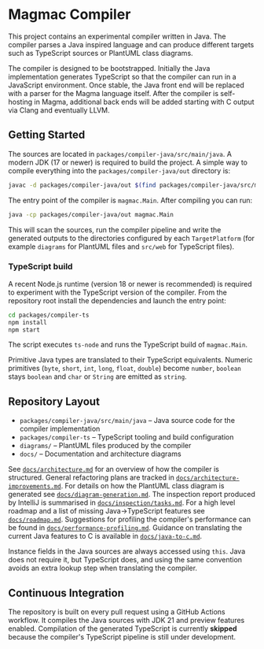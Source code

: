 # Magmac Compiler

This project contains an experimental compiler written in Java. The compiler parses a Java inspired language and can produce different targets such as TypeScript sources or PlantUML class diagrams.

The compiler is designed to be bootstrapped. Initially the Java implementation
generates TypeScript so that the compiler can run in a JavaScript environment.
Once stable, the Java front end will be replaced with a parser for the Magma
language itself. After the compiler is self-hosting in Magma, additional back
ends will be added starting with C output via Clang and eventually LLVM.

## Getting Started

The sources are located in `packages/compiler-java/src/main/java`. A modern JDK (17 or newer) is required to build the project. A simple way to compile everything into the `packages/compiler-java/out` directory is:

```bash
javac -d packages/compiler-java/out $(find packages/compiler-java/src/main/java -name '*.java')
```

The entry point of the compiler is `magmac.Main`. After compiling you can run:

```bash
java -cp packages/compiler-java/out magmac.Main
```

This will scan the sources, run the compiler pipeline and write the generated outputs to the directories configured by each `TargetPlatform` (for example `diagrams` for PlantUML files and `src/web` for TypeScript files).

### TypeScript build

A recent Node.js runtime (version 18 or newer is recommended) is required to experiment with the TypeScript version of the compiler. From the repository root install the dependencies and launch the entry point:

```bash
cd packages/compiler-ts
npm install
npm start
```

The script executes `ts-node` and runs the TypeScript build of `magmac.Main`.

Primitive Java types are translated to their TypeScript equivalents. Numeric primitives
(`byte`, `short`, `int`, `long`, `float`, `double`) become `number`, `boolean` stays
`boolean` and `char` or `String` are emitted as `string`.

## Repository Layout

- `packages/compiler-java/src/main/java` – Java source code for the compiler implementation
- `packages/compiler-ts` – TypeScript tooling and build configuration
- `diagrams/` – PlantUML files produced by the compiler
- `docs/` – Documentation and architecture diagrams

See [`docs/architecture.md`](docs/architecture.md) for an overview of how the compiler is structured.
General refactoring plans are tracked in [`docs/architecture-improvements.md`](docs/architecture-improvements.md).
For details on how the PlantUML class diagram is generated see [`docs/diagram-generation.md`](docs/diagram-generation.md).
The inspection report produced by IntelliJ is summarised in [`docs/inspection/tasks.md`](docs/inspection/tasks.md).
For a high level roadmap and a list of missing Java→TypeScript features see [`docs/roadmap.md`](docs/roadmap.md).
Suggestions for profiling the compiler's performance can be found in [`docs/performance-profiling.md`](docs/performance-profiling.md).
Guidance on translating the current Java features to C is available in [`docs/java-to-c.md`](docs/java-to-c.md).

Instance fields in the Java sources are always accessed using `this`. Java does
not require it, but TypeScript does, and using the same convention avoids an
extra lookup step when translating the compiler.

## Continuous Integration

The repository is built on every pull request using a GitHub Actions workflow.
It compiles the Java sources with JDK&nbsp;21 and preview features enabled.
Compilation of the generated TypeScript is currently **skipped** because the
compiler's TypeScript pipeline is still under development.
